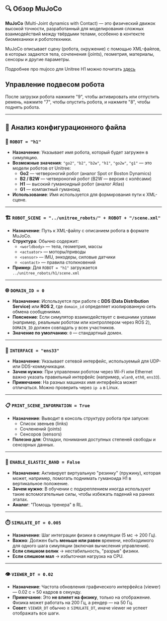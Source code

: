 

## 🔍 Обзор MuJoCo

**MuJoCo** (Multi-Joint dynamics with Contact) — это физический движок высокой точности, разработанный для моделирования сложных взаимодействий между твёрдыми телами, особенно в контексте биомеханики и робототехники.

MuJoCo описывает сцену (робота, окружение) с помощью XML-файлов, в которых задаются тела, сочленения (joints), геометрия, материалы, сенсоры и другие параметры.

Подробнее про mujoco для Unitree H1 можно почитать [здесь](https://github.com/unitreerobotics/unitree_mujoco)

## Управление подвесом робота

После загрузки робота нажмите "9", чтобы активировать или отпустить ремень, нажмите "7", чтобы опустить робота, и нажмите "8", чтобы поднять робота.

---

## 📄 Анализ конфигурационного файла


### 🤖 `ROBOT = "h1"`

- **Назначение**: Указывает имя робота, который будет загружен в симуляцию.
- **Возможные значения**: `"go2"`, `"b2"`, `"b2w"`, `"h1"`, `"go2w"`, `"g1"` — это модели роботов от Unitree:
  - **Go2** — четвероногий робот (аналог Spot от Boston Dynamics)
  - **B2 / B2W** — четвероногий робот (B2W — версия с колёсами)
  - **H1** — высокий гуманоидный робот (аналог Atlas)
  - **G1** — компактный гуманоид
- **Использование**: Имя используется для формирования пути к XML-сцене.

---

### 🏗️ `ROBOT_SCENE = "../unitree_robots/" + ROBOT + "/scene.xml"`

- **Назначение**: Путь к XML-файлу с описанием робота в формате MuJoCo.
- **Структура**: Обычно содержит:
  - `<worldbody>` — тела, геометрия, массы
  - `<actuator>` — моторы/приводы
  - `<sensor>` — IMU, энкодеры, силовые датчики
  - `<contact>` — правила столкновений
- **Пример**: Для `ROBOT = "h1"` загружается `../unitree_robots/h1/scene.xml`

---

### 🌐 `DOMAIN_ID = 0`

- **Назначение**: Используется при работе с **DDS (Data Distribution Service)** или **ROS 2**, где `domain_id` определяет изолированную сеть обмена сообщениями.
- **Пояснение**: Если симулятор взаимодействует с внешними узлами (например, реальным роботом или контроллером через ROS 2), `DOMAIN_ID` должен совпадать у всех участников.
- **Значение по умолчанию**: `0` — стандартный домен.

---

### 📡 `INTERFACE = "ens33"`

- **Назначение**: Указывает сетевой интерфейс, используемый для UDP- или DDS-коммуникации.
- **Зачем нужно**: При управлении роботом через Wi-Fi или Ethernet важно указать правильный интерфейс (например, `wlan0`, `eth0`, `ens33`).
- **Примечание**: На разных машинах имя интерфейса может отличаться. Можно проверить через `ip a` в Linux.

---

### 📋 `PRINT_SCENE_INFORMATION = True`

- **Назначение**: Выводит в консоль структуру робота при запуске:
  - Список звеньев (links)
  - Сочленений (joints)
  - Сенсоров (sensors)
- **Полезно для**: Отладки, понимания доступных степеней свободы и сенсорных данных.

---

### 🧘 `ENABLE_ELASTIC_BAND = False`

- **Назначение**: Активирует виртуальную "резинку" (пружину), которая может, например, помогать поднимать гуманоида H1 в вертикальное положение.
- **Зачем нужно**: В обучении с подкреплением иногда используют такие вспомогательные силы, чтобы избежать падений на ранних этапах.
- **Аналог**: "Помощь тренера" в RL.

---

### ⏱️ `SIMULATE_DT = 0.005`

- **Назначение**: Шаг интеграции физики в симуляции (5 мс → 200 Гц).
- **Важно**: Должен быть **меньше или равен** времени, необходимого для одного шага симуляции (включая вычисления управления).
- **Если слишком велик** → нестабильность, "разрыв" физики.
- **Если слишком мал** → избыточная нагрузка на CPU.

---

### 👁️ `VIEWER_DT = 0.02`

- **Назначение**: Частота обновления графического интерфейса (viewer) — 0.02 с = 50 кадров в секунду.
- **Примечание**: Это **не влияет на физику**, только на отображение. Физика может работать на 200 Гц, а рендер — на 50 Гц.
- **Совет**: `VIEWER_DT` обычно ≥ `SIMULATE_DT`, иначе viewer не успеет отображать все шаги.
